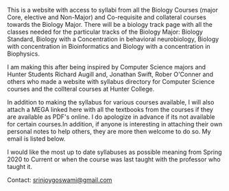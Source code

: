This is a website with access to syllabi from all the Biology Courses (major Core, elective and Non-Major) and Co-requisite and collateral  courses towards the Biology Major. There will be a biology track page with all the classes needed for the particular tracks of the Biology Major: Biology Standard, Biology with a Concentration in behavioral neurobiology, Biology with concentration in Bioinformatics and Biology with a concentration in Biophysics. 

I am making this after being inspired by Computer Science majors and Hunter Students Richard Augill and, Jonathan Swift, Rober O'Conner and others who made a website with syllabus directory for Computer Science courses and the collteral courses at Hunter College. 

In addition to making the syllabus for various courses available, I will also attach a MEGA linked here with all the textbooks from the courses if they are available as PDF's online. I do apologize in advance if its not available for certain courses.In addition, if anyone is interesting in attaching their own personal notes to help others, they are more then welcome to do so. My email is listed below.

I would like the most up to date syllabuses as possible meaning from Spring 2020 to Current or when the course was last taught with the professor who taught it. 
  


Contact: srinjoygoswami@gmail.com
